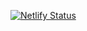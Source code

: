 [![Netlify Status](https://api.netlify.com/api/v1/badges/6c871c2f-eb5a-4ecf-a4e5-b9e760b5a36d/deploy-status)](https://app.netlify.com/sites/bugpack/deploys)